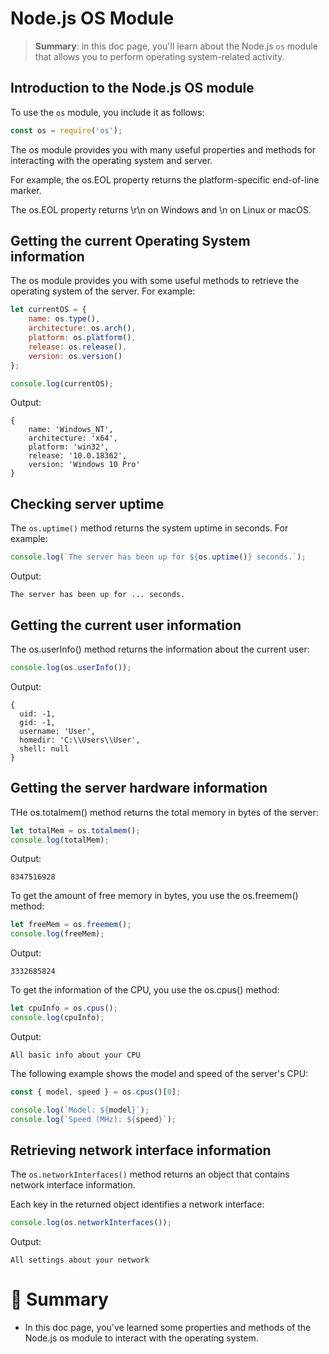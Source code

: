 # Node.js OS Module

> __Summary__: in this doc page, you'll learn about the Node.js `os` module that allows you to perform operating system-related activity.

## Introduction to the Node.js OS module

To use the `os` module, you include it as follows:

```js
const os = require('os');
```

The os module provides you with many useful properties and methods for interacting with the operating system and server.

For example, the os.EOL property returns the platform-specific end-of-line marker.

The os.EOL property returns \r\n on Windows and \n on Linux or macOS.

## Getting the current Operating System information

The os module provides you with some useful methods to retrieve the operating system of the server. For example:

```js
let currentOS = {
    name: os.type(),
    architecture: os.arch(),
    platform: os.platform(),
    release: os.release(),
    version: os.version()
};

console.log(currentOS);
```

Output:

```
{
    name: 'Windows_NT',
    architecture: 'x64',
    platform: 'win32',
    release: '10.0.18362',
    version: 'Windows 10 Pro'
}
```

## Checking server uptime

The `os.uptime()` method returns the system uptime in seconds. For example:

```js
console.log(`The server has been up for ${os.uptime()} seconds.`);
```

Output:

```
The server has been up for ... seconds.
```

## Getting the current user information

The os.userInfo() method returns the information about the current user:

```js
console.log(os.userInfo());
```

Output:

```
{
  uid: -1,
  gid: -1,
  username: 'User',
  homedir: 'C:\\Users\\User',
  shell: null
}
```

## Getting the server hardware information

THe os.totalmem() method returns the total memory in bytes of the server:

```js
let totalMem = os.totalmem();
console.log(totalMem);
```

Output:

```
8347516928
```

To get the amount of free memory in bytes, you use the os.freemem() method:

```js
let freeMem = os.freemem();
console.log(freeMem);
```

Output:

```
3332685824
```

To get the information of the CPU, you use the os.cpus() method:

```js
let cpuInfo = os.cpus();
console.log(cpuInfo);
```

Output:

```
All basic info about your CPU
```

The following example shows the model and speed of the server's CPU:

```js
const { model, speed } = os.cpus()[0];

console.log(`Model: ${model}`);
console.log(`Speed (MHz): ${speed}`);
```

## Retrieving network interface information

The `os.networkInterfaces()` method returns an object that contains network interface information.

Each key in the returned object identifies a network interface:

```js
console.log(os.networkInterfaces());
```

Output:

```
All settings about your network
```

# :memo: Summary

- In this doc page, you've learned some properties and methods of the Node.js os module to interact with the operating system.
